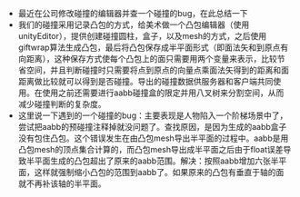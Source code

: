 * 最近在公司修改碰撞的编辑器并查一个碰撞的bug，在此总结一下
* 我们的碰撞采用记录凸包的方式，给美术做一个凸包编辑器（使用unityEditor），提供创建碰撞圆柱，盒子，以及mesh的方式，之后使用giftwrap算法生成凸包，最后将凸包保存成半平面形式（即面法矢和到原点有向距离），这种保存方式使每个凸包上的面只需要用两个变量来表示，比较节省空间，并且判断碰撞时只需要将点到原点的向量点乘面法矢得到的距离和面距离做比较就可以得到是否碰撞。导出的碰撞数据供服务器和客户端共同使用。在使用之前还需要进行aabb碰撞盒的限定并用八叉树来分割空间，从而减少碰撞判断的复杂度。
* 这里说一下遇到的一个碰撞的bug：主要表现是人物陷入一个阶梯场景中了，尝试把aabb的预碰撞注释掉就没问题了。查找原因，是因为生成的aabb盒子没有包住凸包。这个错误发生在由凸包mesh导出半平面的过程中。aabb是用凸包mesh的顶点集合计算的，而凸包mesh导出成半平面之后由于float误差导致半平面生成的凸包超出了原来的aabb范围。解决：按照aabb增加六张半平面，这样就强制缩小凸包的范围到aabb了。如果原来的凸包有垂直于轴的面就不再补该轴的半平面。
